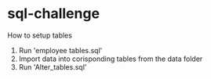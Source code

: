 # sql-challenge

How to setup tables

1. Run 'employee tables.sql'
2. Import data into corisponding tables from the data folder
3. Run 'Alter_tables.sql'
